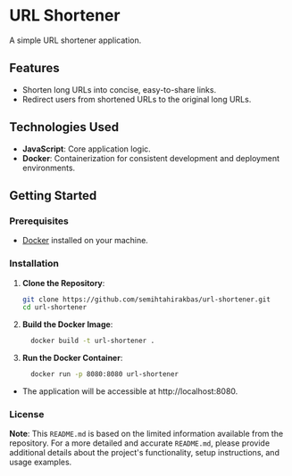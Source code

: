 # URL Shortener

A simple URL shortener application.

## Features

- Shorten long URLs into concise, easy-to-share links.
- Redirect users from shortened URLs to the original long URLs.

## Technologies Used

- **JavaScript**: Core application logic.
- **Docker**: Containerization for consistent development and deployment environments.

## Getting Started

### Prerequisites

- [Docker](https://www.docker.com/get-started) installed on your machine.

### Installation

1. **Clone the Repository**:

   ```bash
   git clone https://github.com/semihtahirakbas/url-shortener.git
   cd url-shortener
   ```
2. **Build the Docker Image**:
   ```bash
     docker build -t url-shortener .
   ```
3. **Run the Docker Container**:
   ```bash
     docker run -p 8080:8080 url-shortener
   ```
- The application will be accessible at http://localhost:8080.

### License
**Note**: This `README.md` is based on the limited information available from the repository. For a more detailed and accurate `README.md`, please provide additional details about the project's functionality, setup instructions, and usage examples. 
